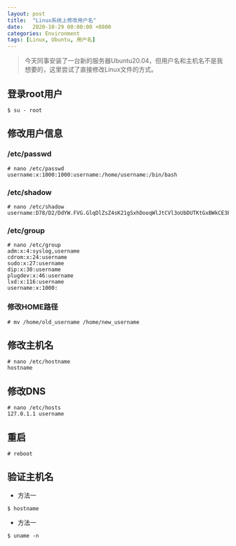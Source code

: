 ```yaml
---
layout: post
title:  "Linux系统上修改用户名"
date:   2020-10-29 00:00:00 +0800
categories: Environment
tags: [Linux, Ubuntu, 用户名]
---
```


> 今天同事安装了一台新的服务器Ubuntu20.04，但用户名和主机名不是我想要的，这里尝试了直接修改Linux文件的方式。

## 登录root用户
```shell
$ su - root
```

## 修改用户信息
### /etc/passwd
```shell
# nano /etc/passwd
username:x:1000:1000:username:/home/username:/bin/bash
```

### /etc/shadow
```shell
# nano /etc/shadow
username:D78/D2/DdYW.FVG.GlqDlZsZ4sK21gSxhDooqWlJtCVl3oUbDUTKtGxBWkCE3E/Oha40kjDrk0pBbsvT4TwtzuH61vYmnJ/GY.bAHWbVv1:18545:0:99999:7:::
```

### /etc/group
```shell
# nano /etc/group
adm:x:4:syslog,username
cdrom:x:24:username
sudo:x:27:username
dip:x:30:username
plugdev:x:46:username
lxd:x:116:username
username:x:1000:
```

### 修改HOME路径
```shell
# mv /home/old_username /home/new_username
```

## 修改主机名
```shell
# nano /etc/hostname
hostname
```

## 修改DNS
```shell
# nano /etc/hosts
127.0.1.1 username
```

## 重启
```shell
# reboot
```

## 验证主机名
* 方法一
```shell
$ hostname
```

* 方法一
```shell
$ uname -n
```
